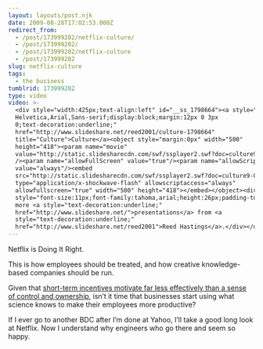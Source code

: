```yaml
---
layout: layouts/post.njk
date: 2009-08-28T17:02:53.000Z
redirect_from:
  - /post/173999202/netflix-culture/
  - /post/173999202/
  - /post/173999202/netflix-culture
  - /post/173999202
slug: netflix-culture
tags:
  - the business
tumblrid: 173999202
type: video
video: >-
  <div style="width:425px;text-align:left" id="__ss_1798664"><a style="font:14px
  Helvetica,Arial,Sans-serif;display:block;margin:12px 0 3px
  0;text-decoration:underline;"
  href="http://www.slideshare.net/reed2001/culture-1798664"
  title="Culture">Culture</a><object style="margin:0px" width="500"
  height="418"><param name="movie"
  value="http://static.slidesharecdn.com/swf/ssplayer2.swf?doc=culture9-090801103430-phpapp02&stripped_title=culture-1798664"
  /><param name="allowFullScreen" value="true"/><param name="allowScriptAccess"
  value="always"/><embed
  src="http://static.slidesharecdn.com/swf/ssplayer2.swf?doc=culture9-090801103430-phpapp02&stripped_title=culture-1798664"
  type="application/x-shockwave-flash" allowscriptaccess="always"
  allowfullscreen="true" width="500" height="418"></embed></object><div
  style="font-size:11px;font-family:tahoma,arial;height:26px;padding-top:2px;">View
  more <a style="text-decoration:underline;"
  href="http://www.slideshare.net/">presentations</a> from <a
  style="text-decoration:underline;"
  href="http://www.slideshare.net/reed2001">Reed Hastings</a>.</div></div>
---
```

<p>Netflix is Doing It Right.</p>

<p>This is how employees should be treated, and how creative knowledge-based companies should be run.</p>

<p>Given that <a href="http://www.ted.com/talks/dan_pink_on_motivation.html">short-term incentives motivate far less effectively than a sense of control and ownership</a>, isn&rsquo;t it time that businesses start using what science knows to make their employees more productive?</p>

<p>If I ever go to another BDC after I&rsquo;m done at Yahoo, I&rsquo;ll take a good long look at Netflix.  Now I understand why engineers who go there and seem so happy.</p>
